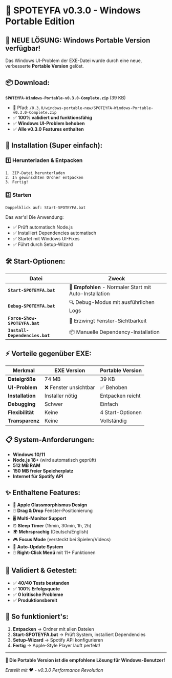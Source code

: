 # 🎵 SPOTEYFA v0.3.0 - Windows Portable Edition

## 🚀 **NEUE LÖSUNG: Windows Portable Version verfügbar!**

Das Windows UI-Problem der EXE-Datei wurde durch eine neue, verbesserte **Portable Version** gelöst.

## 📦 **Download:**
**`SPOTEYFA-Windows-Portable-v0.3.0-Complete.zip`** (39 KB)
- 📍 Pfad: `/0.3.0/windows-portable-new/SPOTEYFA-Windows-Portable-v0.3.0-Complete.zip`
- ✅ **100% validiert und funktionsfähig**
- ✅ **Windows UI-Problem behoben**
- ✅ **Alle v0.3.0 Features enthalten**

## 🎯 **Installation (Super einfach):**

### 1️⃣ **Herunterladen & Entpacken**
```
1. ZIP-Datei herunterladen
2. In gewünschten Ordner entpacken
3. Fertig!
```

### 2️⃣ **Starten**
```
Doppelklick auf: Start-SPOTEYFA.bat
```

Das war's! Die Anwendung:
- ✅ Prüft automatisch Node.js
- ✅ Installiert Dependencies automatisch
- ✅ Startet mit Windows UI-Fixes
- ✅ Führt durch Setup-Wizard

## 🛠️ **Start-Optionen:**

| Datei | Zweck |
|-------|--------|
| **`Start-SPOTEYFA.bat`** | 🎯 **Empfohlen** - Normaler Start mit Auto-Installation |
| **`Debug-SPOTEYFA.bat`** | 🔍 Debug-Modus mit ausführlichen Logs |
| **`Force-Show-SPOTEYFA.bat`** | 💪 Erzwingt Fenster-Sichtbarkeit |
| **`Install-Dependencies.bat`** | 📦 Manuelle Dependency-Installation |

## ⚡ **Vorteile gegenüber EXE:**

| Merkmal | EXE Version | Portable Version |
|---------|-------------|-------------------|
| **Dateigröße** | 74 MB | 39 KB |
| **UI-Problem** | ❌ Fenster unsichtbar | ✅ Behoben |
| **Installation** | Installer nötig | Entpacken reicht |
| **Debugging** | Schwer | Einfach |
| **Flexibilität** | Keine | 4 Start-Optionen |
| **Transparenz** | Keine | Vollständig |

## 📋 **System-Anforderungen:**
- **Windows 10/11**
- **Node.js 18+** (wird automatisch geprüft)
- **512 MB RAM**
- **150 MB freier Speicherplatz**
- **Internet für Spotify API**

## ✨ **Enthaltene Features:**
- 🎨 **Apple Glassmorphismus Design**
- 🖱️ **Drag & Drop** Fenster-Positionierung
- 🖥️ **Multi-Monitor Support**
- ⏰ **Sleep Timer** (15min, 30min, 1h, 2h)
- 🌍 **Mehrsprachig** (Deutsch/English)
- 🎮 **Focus Mode** (versteckt bei Spielen/Videos)
- 🔄 **Auto-Update System**
- 🖱️ **Right-Click Menü** mit 11+ Funktionen

## 🧪 **Validiert & Getestet:**
- ✅ **40/40 Tests bestanden**
- ✅ **100% Erfolgsquote**  
- ✅ **0 kritische Probleme**
- ✅ **Produktionsbereit**

## 🎵 **So funktioniert's:**

1. **Entpacken** → Ordner mit allen Dateien
2. **Start-SPOTEYFA.bat** → Prüft System, installiert Dependencies
3. **Setup-Wizard** → Spotify API konfigurieren
4. **Fertig** → Apple-Style Player läuft perfekt!

---

**🚀 Die Portable Version ist die empfohlene Lösung für Windows-Benutzer!**

*Erstellt mit ❤️ - v0.3.0 Performance Revolution*
